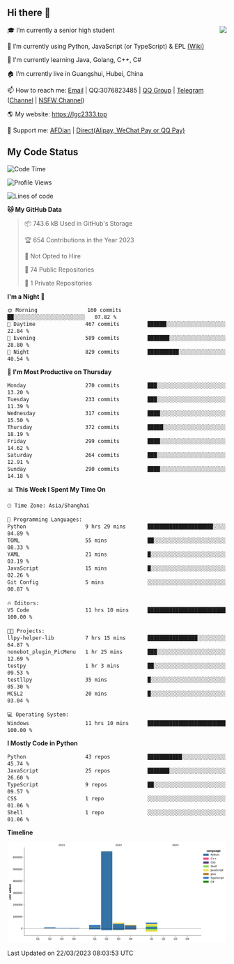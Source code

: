 ## Hi there 👋

<div width="50%">
<img align="right" src="https://readme.lgc2333.top/api?username=lgc2333&show_icons=true" />
</div>

🎓 I’m currently a senior high student

📝 I’m currently using Python, JavaScript (or TypeScript) & EPL [(Wiki)](https://en.wikipedia.org/wiki/Easy_Programming_Language)

📒 I'm currently learning Java, Golang, C++, C#

🏠 I’m currently live in Guangshui, Hubei, China

📫 How to reach me: [Email](mailto:lgc2333@126.com) | QQ:3076823485 | [QQ Group](https://jq.qq.com/?_wv=1027&k=ktwOHdU2) | [Telegram](https://t.me/@lgc2333) ([Channel](https://t.me/stu2333_pd) | [NSFW Channel](https://t.me/stu_collection))

🌎 My website: <https://lgc2333.top>

🤝 Support me: [AFDian](https://afdian.net/@lgc2333) | [Direct(Alipay, WeChat Pay or QQ Pay)](https://s2.loli.net/2022/02/03/MLqe53BjWOAhpcF.png)

## My Code Status

<!--START_SECTION:waka-->
![Code Time](http://img.shields.io/badge/Code%20Time-1%2C122%20hrs%2050%20mins-blue)

![Profile Views](http://img.shields.io/badge/Profile%20Views-31-blue)

![Lines of code](https://img.shields.io/badge/From%20Hello%20World%20I%27ve%20Written-825.6%20thousand%20lines%20of%20code-blue)

**🐱 My GitHub Data** 

> 📦 743.6 kB Used in GitHub's Storage 
 > 
> 🏆 654 Contributions in the Year 2023
 > 
> 🚫 Not Opted to Hire
 > 
> 📜 74 Public Repositories 
 > 
> 🔑 1 Private Repositories 
 > 
**I'm a Night 🦉** 

```text
🌞 Morning                160 commits         ██░░░░░░░░░░░░░░░░░░░░░░░   07.82 % 
🌆 Daytime                467 commits         ██████░░░░░░░░░░░░░░░░░░░   22.84 % 
🌃 Evening                589 commits         ███████░░░░░░░░░░░░░░░░░░   28.80 % 
🌙 Night                  829 commits         ██████████░░░░░░░░░░░░░░░   40.54 % 
```
📅 **I'm Most Productive on Thursday** 

```text
Monday                   270 commits         ███░░░░░░░░░░░░░░░░░░░░░░   13.20 % 
Tuesday                  233 commits         ███░░░░░░░░░░░░░░░░░░░░░░   11.39 % 
Wednesday                317 commits         ████░░░░░░░░░░░░░░░░░░░░░   15.50 % 
Thursday                 372 commits         █████░░░░░░░░░░░░░░░░░░░░   18.19 % 
Friday                   299 commits         ████░░░░░░░░░░░░░░░░░░░░░   14.62 % 
Saturday                 264 commits         ███░░░░░░░░░░░░░░░░░░░░░░   12.91 % 
Sunday                   290 commits         ████░░░░░░░░░░░░░░░░░░░░░   14.18 % 
```


📊 **This Week I Spent My Time On** 

```text
🕑︎ Time Zone: Asia/Shanghai

💬 Programming Languages: 
Python                   9 hrs 29 mins       █████████████████████░░░░   84.89 % 
TOML                     55 mins             ██░░░░░░░░░░░░░░░░░░░░░░░   08.33 % 
YAML                     21 mins             █░░░░░░░░░░░░░░░░░░░░░░░░   03.19 % 
JavaScript               15 mins             █░░░░░░░░░░░░░░░░░░░░░░░░   02.26 % 
Git Config               5 mins              ░░░░░░░░░░░░░░░░░░░░░░░░░   00.87 % 

🔥 Editors: 
VS Code                  11 hrs 10 mins      █████████████████████████   100.00 % 

🐱‍💻 Projects: 
llpy-helper-lib          7 hrs 15 mins       ████████████████░░░░░░░░░   64.87 % 
nonebot_plugin_PicMenu   1 hr 25 mins        ███░░░░░░░░░░░░░░░░░░░░░░   12.69 % 
testpy                   1 hr 3 mins         ██░░░░░░░░░░░░░░░░░░░░░░░   09.53 % 
testllpy                 35 mins             █░░░░░░░░░░░░░░░░░░░░░░░░   05.30 % 
MCSL2                    20 mins             █░░░░░░░░░░░░░░░░░░░░░░░░   03.04 % 

💻 Operating System: 
Windows                  11 hrs 10 mins      █████████████████████████   100.00 % 
```

**I Mostly Code in Python** 

```text
Python                   43 repos            ███████████░░░░░░░░░░░░░░   45.74 % 
JavaScript               25 repos            ███████░░░░░░░░░░░░░░░░░░   26.60 % 
TypeScript               9 repos             ██░░░░░░░░░░░░░░░░░░░░░░░   09.57 % 
CSS                      1 repo              ░░░░░░░░░░░░░░░░░░░░░░░░░   01.06 % 
Shell                    1 repo              ░░░░░░░░░░░░░░░░░░░░░░░░░   01.06 % 
```



**Timeline**

![Lines of Code chart](https://raw.githubusercontent.com/lgc2333/lgc2333/main/assets/bar_graph.png)


 Last Updated on 22/03/2023 08:03:53 UTC
<!--END_SECTION:waka-->

